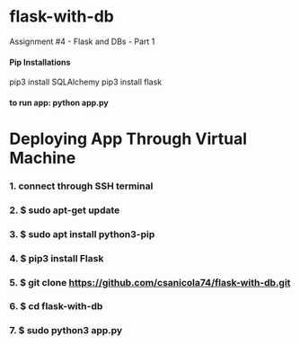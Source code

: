 # flask-with-db
Assignment #4 - Flask and DBs - Part 1


#### Pip Installations
pip3 install SQLAlchemy
pip3 install flask

#### to run app: python app.py


# Deploying App Through Virtual Machine
### 1. connect through SSH terminal
### 2. $ sudo apt-get update
### 3. $ sudo apt install python3-pip
### 4. $ pip3 install Flask
### 5. $ git clone https://github.com/csanicola74/flask-with-db.git
### 6. $ cd flask-with-db
### 7. $ sudo python3 app.py